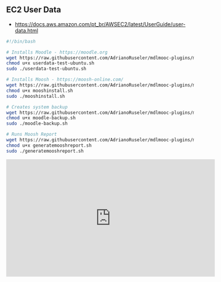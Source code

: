 ## EC2 User Data
- https://docs.aws.amazon.com/pt_br/AWSEC2/latest/UserGuide/user-data.html
```bash
#!/bin/bash

# Installs Moodle - https://moodle.org
wget https://raw.githubusercontent.com/AdrianoRuseler/mdlmooc-plugins/master/scripts/test/userdata-test-ubuntu.sh
chmod u+x userdata-test-ubuntu.sh
sudo ./userdata-test-ubuntu.sh

# Installs Moosh - https://moosh-online.com/
wget https://raw.githubusercontent.com/AdrianoRuseler/mdlmooc-plugins/master/scripts/test/mooshinstall.sh
chmod u+x mooshinstall.sh
sudo ./mooshinstall.sh

# Creates system backup
wget https://raw.githubusercontent.com/AdrianoRuseler/mdlmooc-plugins/master/scripts/test/moodle-backup.sh
chmod u+x moodle-backup.sh
sudo ./moodle-backup.sh

# Runs Moosh Report
wget https://raw.githubusercontent.com/AdrianoRuseler/mdlmooc-plugins/master/scripts/test/generatemooshreport.sh
chmod u+x generatemooshreport.sh
sudo ./generatemooshreport.sh
```

<iframe width="560" height="315" src="https://www.youtube.com/embed/njY4DGnKgyw" frameborder="0" allow="accelerometer; autoplay; encrypted-media; gyroscope; picture-in-picture" allowfullscreen></iframe>
